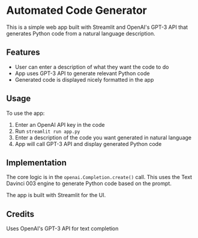 # Automated Code Generator

This is a simple web app built with Streamlit and OpenAI's GPT-3 API that generates Python code from a natural language description.

## Features

- User can enter a description of what they want the code to do
- App uses GPT-3 API to generate relevant Python code
- Generated code is displayed nicely formatted in the app

 

## Usage

To use the app:

1. Enter an OpenAI API key in the code
1. Run `streamlit run app.py`
1. Enter a description of the code you want generated in natural language
1. App will call GPT-3 API and display generated Python code

 

## Implementation

The core logic is in the `openai.Completion.create()` call. This uses the Text Davinci 003 engine to generate Python code based on the prompt.

The app is built with Streamlit for the UI.

## Credits

Uses OpenAI's GPT-3 API for text completion
